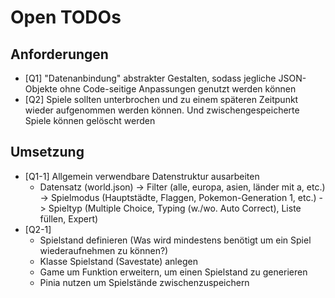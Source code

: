 # Open TODOs

## Anforderungen
- [Q1] "Datenanbindung" abstrakter Gestalten, sodass jegliche JSON-Objekte ohne Code-seitige Anpassungen genutzt werden können
- [Q2] Spiele sollten unterbrochen und zu einem späteren Zeitpunkt wieder aufgenommen werden können. Und zwischengespeicherte Spiele können gelöscht werden

## Umsetzung
- [Q1-1] Allgemein verwendbare Datenstruktur ausarbeiten
    - Datensatz (world.json) -> Filter (alle, europa, asien, länder mit a, etc.) -> Spielmodus (Hauptstädte, Flaggen, Pokemon-Generation 1, etc.) -> Spieltyp (Multiple Choice, Typing (w./wo. Auto Correct), Liste füllen, Expert)
- [Q2-1]
    - Spielstand definieren (Was wird mindestens benötigt um ein Spiel wiederaufnehmen zu können?)
    - Klasse Spielstand (Savestate) anlegen
    - Game um Funktion erweitern, um einen Spielstand zu generieren
    - Pinia nutzen um Spielstände zwischenzuspeichern
